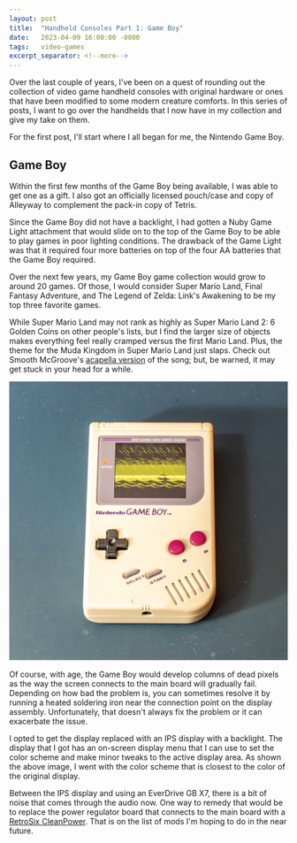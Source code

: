 ```yaml
---
layout: post
title:  "Handheld Consoles Part 1: Game Boy"
date:   2023-04-09 16:00:00 -0800
tags:   video-games
excerpt_separator: <!--more-->
---
```


Over the last couple of years, I've been on a quest of rounding out the collection of video game handheld consoles with original hardware or ones that have been modified to some modern creature comforts. In this series of posts, I want to go over the handhelds that I now have in my collection and give my take on them.

For the first post, I'll start where I all began for me, the Nintendo Game Boy.

<!--more-->

## Game Boy

Within the first few months of the Game Boy being available, I was able to get one as a gift. I also got an officially licensed pouch/case and copy of Alleyway to complement the pack-in copy of Tetris.

Since the Game Boy did not have a backlight, I had gotten a Nuby Game Light attachment that would slide on to the top of the Game Boy to be able to play games in poor lighting conditions. The drawback of the Game Light was that it required four more batteries on top of the four AA batteries that the Game Boy required.

Over the next few years, my Game Boy game collection would grow to around 20 games. Of those, I would consider Super Mario Land, Final Fantasy Adventure, and The Legend of Zelda: Link's Awakening to be my top three favorite games.

While Super Mario Land may not rank as highly as Super Mario Land 2: 6 Golden Coins on other people's lists, but I find the larger size of objects makes everything feel really cramped versus the first Mario Land. Plus, the theme for the Muda Kingdom in Super Mario Land just slaps. Check out Smooth McGroove's [acapella version](https://www.youtube.com/watch?v=fz_wYIHA8Qg) of the song; but, be warned, it may get stuck in your head for a while.

[![Nintendo Game Boy with an IPS display](/assets/images/handhelds/nintendo_game_boy.jpg "Nintendo Game Boy with an IPS display")](/assets/images/handhelds/nintendo_game_boy.jpg)

Of course, with age, the Game Boy would develop columns of dead pixels as the way the screen connects to the main board will gradually fail. Depending on how bad the problem is, you can sometimes resolve it by running a heated soldering iron near the connection point on the display assembly. Unfortunately, that doesn't always fix the problem or it can exacerbate the issue.

I opted to get the display replaced with an IPS display with a backlight. The display that I got has an on-screen display menu that I can use to set the color scheme and make minor tweaks to the active display area. As shown the above image, I went with the color scheme that is closest to the color of the original display.

Between the IPS display and using an EverDrive GB X7, there is a bit of noise that comes through the audio now. One way to remedy that would be to replace the power regulator board that connects to the main board with a [RetroSix CleanPower](https://retrosix.co.uk/CleanPower-Game-Boy-Original-p141361110). That is on the list of mods I'm hoping to do in the near future.
